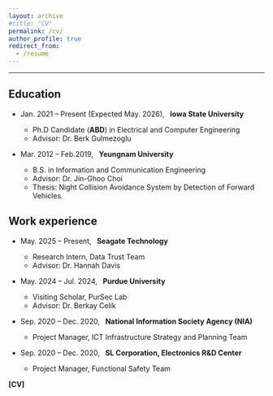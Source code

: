 ```yaml
---
layout: archive
#title: "CV"
permalink: /cv/
author_profile: true
redirect_from:
  - /resume
---
```



------

Education
------
* Jan. 2021 – Present (Expected May. 2026),&ensp; **Iowa State University**
  * Ph.D Candidate (**ABD**) in Electrical and Computer Engineering
  * Advisor: Dr. Berk Gulmezoglu
 
* Mar. 2012 – Feb.2019,&ensp; **Yeungnam University**
  * B.S. in Information and Communication Engineering
  * Advisor: Dr. Jin-Ghoo Choi
  * Thesis: Night Collision Avoidance System by Detection of Forward Vehicles.

Work experience
------
* May. 2025 – Present,&ensp; **Seagate Technology**
  * Research Intern, Data Trust Team
  * Advisor: Dr. Hannah Davis

* May. 2024 – Jul. 2024,&ensp; **Purdue University**
  * Visiting Scholar, PurSec Lab
  * Advisor: Dr. Berkay Celik

* Sep. 2020 – Dec. 2020,&ensp; **National Information Society Agency (NIA)**
  * Project Manager, ICT Infrastructure Strategy and Planning Team
    
* Sep. 2020 – Dec. 2020,&ensp; **SL Corporation, Electronics R&D Center**
  * Project Manager, Functional Safety Team

<a href="/files/SeonghunSon_CV.pdf" target="_blank" style="text-decoration: none;"><b>[CV]</b></a> <br/> 

<!--  
Under Construction
------
<!--
Education
======
* Ph.D in Version Control Theory, GitHub University, 2018 (expected)
* M.S. in Jekyll, GitHub University, 2014
* B.S. in GitHub, GitHub University, 2012

Work experience
======
* Spring 2024: Academic Pages Collaborator
  * GitHub University
  * Duties includes: Updates and improvements to template
  * Supervisor: The Users

* Fall 2015: Research Assistant
  * GitHub University
  * Duties included: Merging pull requests
  * Supervisor: Professor Hub

* Summer 2015: Research Assistant
  * GitHub University
  * Duties included: Tagging issues
  * Supervisor: Professor Git
  
Skills
======
* Skill 1
* Skill 2
  * Sub-skill 2.1
  * Sub-skill 2.2
  * Sub-skill 2.3
* Skill 3

Publications
======
  <ul>{% for post in site.publications reversed %}
    {% include archive-single-cv.html %}
  {% endfor %}</ul>
  
Talks
======
  <ul>{% for post in site.talks reversed %}
    {% include archive-single-talk-cv.html  %}
  {% endfor %}</ul>
  
Teaching
======
  <ul>{% for post in site.teaching reversed %}
    {% include archive-single-cv.html %}
  {% endfor %}</ul>
  
Service and leadership
======
* Currently signed in to 43 different slack teams -->
